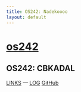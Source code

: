 ```yaml
---
title: OS242: Nadekoooo
layout: default
---
```


# [os242](https://Nadekoooo.github.io/os242/)

## OS242: CBKADAL

[LINKS](https://nadekoooo.github.io/os242/LINKS/) — [LOG](https://github.com/Nadekoooo/os242/blob/master/TXT/mylog.txt) [GitHub](https://github.com/Nadekoooo/os242)
